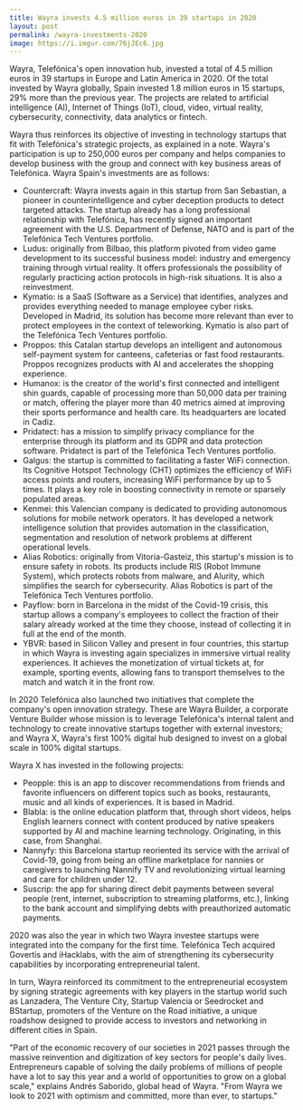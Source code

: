 ```yaml
---
title: Wayra invests 4.5 million euros in 39 startups in 2020
layout: post
permalink: /wayra-investments-2020
image: https://i.imgur.com/76jJEc6.jpg
---
```


Wayra, Telefónica's open innovation hub, invested a total of 4.5 million euros in 39 startups in Europe and Latin America in 2020. Of the total invested by Wayra globally, Spain invested 1.8 million euros in 15 startups, 29% more than the previous year. The projects are related to artificial intelligence (AI), Internet of Things (IoT), cloud, video, virtual reality, cybersecurity, connectivity, data analytics or fintech.

Wayra thus reinforces its objective of investing in technology startups that fit with Telefónica's strategic projects, as explained in a note. Wayra's participation is up to 250,000 euros per company and helps companies to develop business with the group and connect with key business areas of Telefónica. Wayra Spain's investments are as follows:

- Countercraft: Wayra invests again in this startup from San Sebastian, a pioneer in counterintelligence and cyber deception products to detect targeted attacks. The startup already has a long professional relationship with Telefónica, has recently signed an important agreement with the U.S. Department of Defense, NATO and is part of the Telefónica Tech Ventures portfolio.
- Ludus: originally from Bilbao, this platform pivoted from video game development to its successful business model: industry and emergency training through virtual reality. It offers professionals the possibility of regularly practicing action protocols in high-risk situations. It is also a reinvestment.
- Kymatio: is a SaaS (Software as a Service) that identifies, analyzes and provides everything needed to manage employee cyber risks. Developed in Madrid, its solution has become more relevant than ever to protect employees in the context of teleworking. Kymatio is also part of the Telefónica Tech Ventures portfolio.
- Proppos: this Catalan startup develops an intelligent and autonomous self-payment system for canteens, cafeterias or fast food restaurants. Proppos recognizes products with AI and accelerates the shopping experience.
- Humanox: is the creator of the world's first connected and intelligent shin guards, capable of processing more than 50,000 data per training or match, offering the player more than 40 metrics aimed at improving their sports performance and health care. Its headquarters are located in Cadiz.
- Pridatect: has a mission to simplify privacy compliance for the enterprise through its platform and its GDPR and data protection software. Pridatect is part of the Telefónica Tech Ventures portfolio.
- Galgus: the startup is committed to facilitating a faster WiFi connection. Its Cognitive Hotspot Technology (CHT) optimizes the efficiency of WiFi access points and routers, increasing WiFi performance by up to 5 times. It plays a key role in boosting connectivity in remote or sparsely populated areas.
- Kenmei: this Valencian company is dedicated to providing autonomous solutions for mobile network operators. It has developed a network intelligence solution that provides automation in the classification, segmentation and resolution of network problems at different operational levels.
- Alias Robotics: originally from Vitoria-Gasteiz, this startup's mission is to ensure safety in robots. Its products include RIS (Robot Immune System), which protects robots from malware, and Alurity, which simplifies the search for cybersecurity. Alias Robotics is part of the Telefónica Tech Ventures portfolio.
- Payflow: born in Barcelona in the midst of the Covid-19 crisis, this startup allows a company's employees to collect the fraction of their salary already worked at the time they choose, instead of collecting it in full at the end of the month.
- YBVR: based in Silicon Valley and present in four countries, this startup in which Wayra is investing again specializes in immersive virtual reality experiences. It achieves the monetization of virtual tickets at, for example, sporting events, allowing fans to transport themselves to the match and watch it in the front row.

In 2020 Telefónica also launched two initiatives that complete the company's open innovation strategy. These are Wayra Builder, a corporate Venture Builder whose mission is to leverage Telefónica's internal talent and technology to create innovative startups together with external investors; and Wayra X, Wayra's first 100% digital hub designed to invest on a global scale in 100% digital startups.

Wayra X has invested in the following projects:

- Peopple: this is an app to discover recommendations from friends and favorite influencers on different topics such as books, restaurants, music and all kinds of experiences. It is based in Madrid.
- Blabla: is the online education platform that, through short videos, helps English learners connect with content produced by native speakers supported by AI and machine learning technology. Originating, in this case, from Shanghai.
- Nannyfy: this Barcelona startup reoriented its service with the arrival of Covid-19, going from being an offline marketplace for nannies or caregivers to launching Nannify TV and revolutionizing virtual learning and care for children under 12.
- Suscrip: the app for sharing direct debit payments between several people (rent, internet, subscription to streaming platforms, etc.), linking to the bank account and simplifying debts with preauthorized automatic payments.

2020 was also the year in which two Wayra investee startups were integrated into the company for the first time. Telefónica Tech acquired Govertis and iHacklabs, with the aim of strengthening its cybersecurity capabilities by incorporating entrepreneurial talent.

In turn, Wayra reinforced its commitment to the entrepreneurial ecosystem by signing strategic agreements with key players in the startup world such as Lanzadera, The Venture City, Startup Valencia or Seedrocket and BStartup, promoters of the Venture on the Road initiative, a unique roadshow designed to provide access to investors and networking in different cities in Spain.

"Part of the economic recovery of our societies in 2021 passes through the massive reinvention and digitization of key sectors for people's daily lives. Entrepreneurs capable of solving the daily problems of millions of people have a lot to say this year and a world of opportunities to grow on a global scale," explains Andrés Saborido, global head of Wayra. "From Wayra we look to 2021 with optimism and committed, more than ever, to startups."
